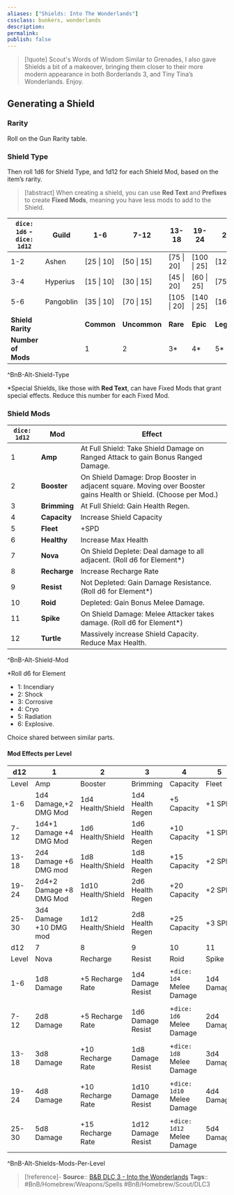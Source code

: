 ```yaml
---
aliases: ["Shields: Into The Wonderlands"]
cssclass: bunkers, wonderlands
description: 
permalink: 
publish: false
---
```


>[!quote] Scout's Words of Wisdom
> Similar to Grenades, I also gave Shields a bit of a makeover, bringing them closer to their more modern appearance in both Borderlands 3, and Tiny Tina’s Wonderlands. Enjoy.

## Generating a Shield

### Rarity

Roll on the Gun Rarity table.

### Shield Type

Then roll 1d6 for Shield Type, and 1d12 for each Shield Mod, based on the item’s rarity. 

 > [!abstract] When creating a shield, you can use **Red Text** and **Prefixes** to create **Fixed Mods**, meaning you have less mods to add to the Shield.

| `dice: 1d6` - `dice: 1d12` | **Guild** | 1-6 | 7-12 | 13-18 | 19-24 | 25-30 |
|---|---|---|---|---|---|---|
| 1-2 | Ashen | [25 \| 10] | [50 \| 15] | [75 \| 20] | [100 \| 25] | [125 \| 30] |
| 3-4 | Hyperius | [15 \| 10] | [30 \| 15] | [45 \| 20] | [60 \| 25] | [75 \| 30] |
| 5-6 | Pangoblin | [35 \| 10] | [70 \| 15] | [105 \| 20] | [140 \| 25] | [165 \| 30] |
|  |  |  |  |  |  |  |
| **Shield Rarity** |  | **Common** | **Uncommon** | **Rare** | **Epic** | **Legendary** |
| **Number of Mods** |  | 1 | 2 | 3* | 4* | 5* |
^BnB-Alt-Shield-Type

\*Special Shields, like those with **Red Text**, can have Fixed Mods that grant special effects. Reduce this number for each Fixed Mod.

### Shield Mods

| `dice: 1d12` | **Mod** | **Effect** |
|---|---|---|
| 1 | **Amp** | At Full Shield: Take Shield Damage on Ranged Attack to gain Bonus Ranged Damage. |
| 2 | **Booster** | On Shield Damage: Drop Booster in adjacent square. Moving over Booster gains Health or Shield. (Choose per Mod.) |
| 3 | **Brimming** | At Full Shield: Gain Health Regen. |
| 4 | **Capacity** | Increase Shield Capacity |
| 5 | **Fleet** | +SPD |
| 6 | **Healthy** | Increase Max Health |
| 7 | **Nova** | On Shield Deplete: Deal damage to all adjacent. (Roll d6 for Element*) |
| 8 | **Recharge** | Increase Recharge Rate |
| 9 | **Resist** | Not Depleted: Gain Damage Resistance. (Roll d6 for Element*) |
| 10 | **Roid** | Depleted: Gain Bonus Melee Damage. |
| 11 | **Spike** | On Shield Damage: Melee Attacker takes damage. (Roll d6 for Element*) |
| 12 | **Turtle** | Massively increase Shield Capacity. Reduce Max Health. |
^BnB-Alt-Shield-Mod

\*Roll d6 for Element
- 1: Incendiary
- 2: Shock
- 3: Corrosive
- 4: Cryo
- 5: Radiation
- 6: Explosive. 

Choice shared between similar parts.

#### Mod Effects per Level

| d12 | 1 | 2 | 3 | 4 | 5 | 6 |
|---|---|---|---|---|---|---|
| Level | Amp | Booster | Brimming | Capacity | Fleet | Healthy |
| 1-6 | 1d4 Damage,+2 DMG Mod | 1d4 Health/Shield | 1d4 Health Regen | +5 Capacity | +1 SPD | +5 Health |
| 7-12 | 1d4+1 Damage +4 DMG Mod | 1d6 Health/Shield | 1d6 Health Regen | +10 Capacity | +1 SPD | +10 Health |
| 13-18 | 2d4 Damage +6 DMG mod | 1d8 Health/Shield | 1d8 Health Regen | +15 Capacity | +2 SPD | +15 Health |
| 19-24 | 2d4+2 Damage +8 DMG Mod | 1d10 Health/Shield | 2d6 Health Regen | +20 Capacity | +2 SPD | +20 Health |
| 25-30 | 3d4 Damage +10 DMG mod | 1d12 Health/Shield | 2d8 Health Regen | +25 Capacity | +3 SPD | +25 Health |
| d12 | 7 | 8 | 9 | 10 | 11 | 12 |
| Level | Nova | Recharge | Resist | Roid | Spike | Turtle |
| 1-6 | 1d8  Damage | +5 Recharge Rate | 1d4 Damage Resist | +`dice: 1d4` Melee Damage | 1d4 Damage | +20 Capacity -5 Health |
| 7-12 | 2d8 Damage | +5 Recharge Rate | 1d6 Damage Resist | +`dice: 1d6` Melee Damage | 2d4 Damage | +30 Capacity -10 Health |
| 13-18 | 3d8 Damage | +10 Recharge Rate | 1d8 Damage Resist | +`dice: 1d8` Melee Damage | 3d4 Damage | +40 Capacity -15 Health |
| 19-24 | 4d8 Damage | +10 Recharge Rate | 1d10 Damage Resist | +`dice: 1d10` Melee Damage | 4d4 Damage | +50 Capacity -20 Health |
| 25-30 | 5d8 Damage | +15 Recharge Rate | 1d12 Damage Resist | +`dice: 1d12` Melee Damage | 5d4 Damage | +60 Capacity -25 Health |
^BnB-Alt-Shields-Mods-Per-Level

> [!reference]-
> **Source**:: [B&B DLC 3 - Into the Wonderlands](https://docs.google.com/document/d/1MLOgrWwcLNTnP9PuXrKiLImy7SUh4hXO8arVUAlmdp0/edit)
> **Tags**:: #BnB/Homebrew/Weapons/Spells #BnB/Homebrew/Scout/DLC3 
